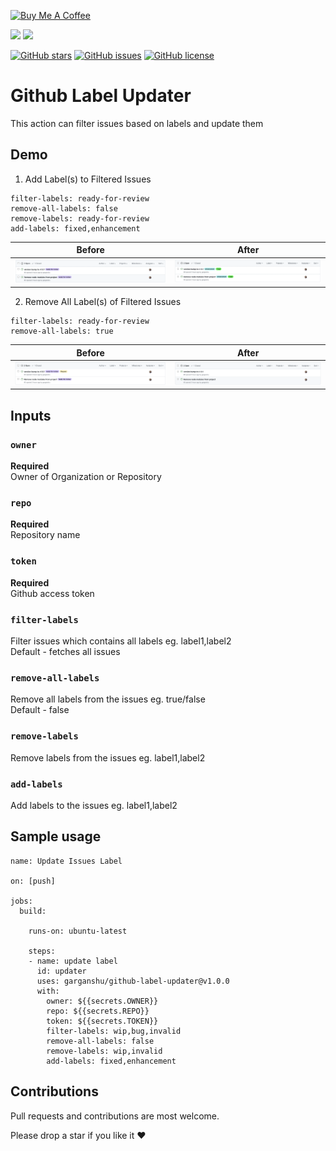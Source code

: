 
<a href="https://www.buymeacoffee.com/garganshu" target="_blank"><img src="https://cdn.buymeacoffee.com/buttons/default-orange.png" alt="Buy Me A Coffee" height="41" width="174"></a>

<a href="https://github.com/garganshu/github-label-updater/releases">![](https://img.shields.io/github/v/release/garganshu/github-label-updater)</a>
[![](https://img.shields.io/badge/marketplace-github--label--updater-green?style=flat-square)](https://github.com/marketplace/actions/github-label-updater)

[![GitHub stars](https://img.shields.io/github/stars/garganshu/github-label-updater)](https://github.com/garganshu/github-label-updater/stargazers)
[![GitHub issues](https://img.shields.io/github/issues/garganshu/github-label-updater)](https://github.com/garganshu/github-label-updater/issues)
[![GitHub license](https://img.shields.io/github/license/garganshu/github-label-updater)](https://github.com/garganshu/github-label-updater/blob/master/LICENSE)

# Github Label Updater

This action can filter issues based on labels and update them

Demo
----

1. Add Label(s) to Filtered Issues

```
filter-labels: ready-for-review
remove-all-labels: false
remove-labels: ready-for-review
add-labels: fixed,enhancement
```
        
 Before |  After
-------- | ---
![caseBefore1](art/ready_for_review_label.png) | ![caseAfter1](art/fixed_enhancement_label.png)

2. Remove All Label(s) of Filtered Issues

```
filter-labels: ready-for-review
remove-all-labels: true
```
        
 Before |  After
-------- | ---
![caseBefore2](art/ready_for_review_request_label.png) | ![caseAfter2](art/no_label.png)


Inputs
------

### `owner`

**Required** <br />
Owner of Organization or Repository

### `repo`

**Required** <br />
Repository name

### `token`

**Required** <br />
Github access token

### `filter-labels`

Filter issues which contains all labels eg. label1,label2 <br />
Default - fetches all issues

### `remove-all-labels`

Remove all labels from the issues eg. true/false <br />
Default - false

### `remove-labels`

Remove labels from the issues eg. label1,label2

### `add-labels`

Add labels to the issues eg. label1,label2


## Sample usage

```
name: Update Issues Label

on: [push]

jobs:
  build:

    runs-on: ubuntu-latest

    steps:
    - name: update label
      id: updater
      uses: garganshu/github-label-updater@v1.0.0
      with:
        owner: ${{secrets.OWNER}}
        repo: ${{secrets.REPO}}
        token: ${{secrets.TOKEN}}
        filter-labels: wip,bug,invalid
        remove-all-labels: false
        remove-labels: wip,invalid
        add-labels: fixed,enhancement

```

Contributions
-------------

Pull requests and contributions are most welcome.


Please drop a star if you like it ❤️
